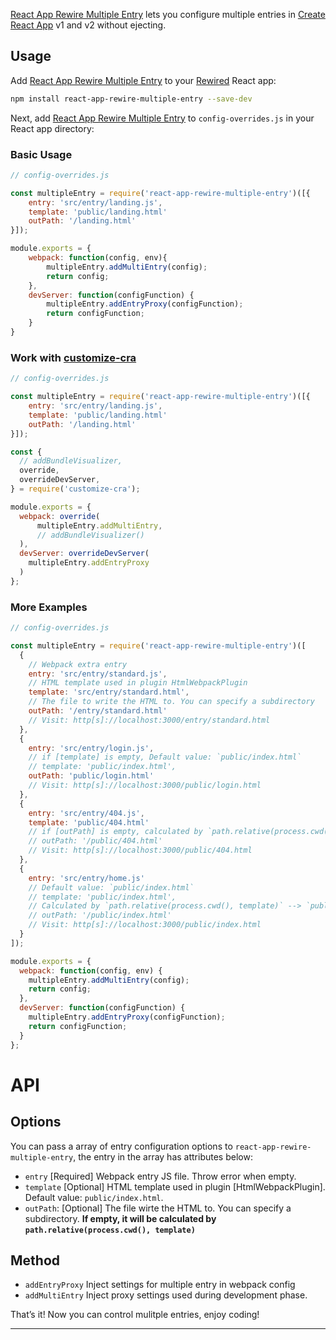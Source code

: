 [React App Rewire Multiple Entry] lets you configure multiple entries in [Create React App]
v1 and v2 without ejecting.

## Usage

Add [React App Rewire Multiple Entry] to your [Rewired] React app:

```bash
npm install react-app-rewire-multiple-entry --save-dev
```

Next, add [React App Rewire Multiple Entry] to `config-overrides.js` in your React app
directory:

### Basic Usage

```js
// config-overrides.js

const multipleEntry = require('react-app-rewire-multiple-entry')([{
    entry: 'src/entry/landing.js',
    template: 'public/landing.html'
    outPath: '/landing.html'
}]);

module.exports = {
    webpack: function(config, env){
        multipleEntry.addMultiEntry(config);
        return config;
    },
    devServer: function(configFunction) {
        multipleEntry.addEntryProxy(configFunction);
        return configFunction;
    }
}

```

### Work with [customize-cra]

```js
// config-overrides.js

const multipleEntry = require('react-app-rewire-multiple-entry')([{
    entry: 'src/entry/landing.js',
    template: 'public/landing.html'
    outPath: '/landing.html'
}]);

const {
  // addBundleVisualizer,
  override,
  overrideDevServer,
} = require('customize-cra');

module.exports = {
  webpack: override(
      multipleEntry.addMultiEntry,
      // addBundleVisualizer()
  ),
  devServer: overrideDevServer(
    multipleEntry.addEntryProxy
  )
};

```

### More Examples

```js
// config-overrides.js

const multipleEntry = require('react-app-rewire-multiple-entry')([
  {
    // Webpack extra entry
    entry: 'src/entry/standard.js',
    // HTML template used in plugin HtmlWebpackPlugin
    template: 'src/entry/standard.html',
    // The file to write the HTML to. You can specify a subdirectory
    outPath: '/entry/standard.html'
    // Visit: http[s]://localhost:3000/entry/standard.html
  },
  {
    entry: 'src/entry/login.js',
    // if [template] is empty, Default value: `public/index.html`
    // template: 'public/index.html',
    outPath: 'public/login.html'
    // Visit: http[s]://localhost:3000/public/login.html
  },
  {
    entry: 'src/entry/404.js',
    template: 'public/404.html'
    // if [outPath] is empty, calculated by `path.relative(process.cwd(), template)` --> `public/404.html`
    // outPath: '/public/404.html'
    // Visit: http[s]://localhost:3000/public/404.html
  },
  {
    entry: 'src/entry/home.js'
    // Default value: `public/index.html`
    // template: 'public/index.html',
    // Calculated by `path.relative(process.cwd(), template)` --> `public/index.html`
    // outPath: '/public/index.html'
    // Visit: http[s]://localhost:3000/public/index.html
  }
]);

module.exports = {
  webpack: function(config, env) {
    multipleEntry.addMultiEntry(config);
    return config;
  },
  devServer: function(configFunction) {
    multipleEntry.addEntryProxy(configFunction);
    return configFunction;
  }
};
```

# API

## Options

You can pass a array of entry configuration options to `react-app-rewire-multiple-entry`, the entry in the array has attributes below:

- `entry` [Required] Webpack entry JS file. Throw error when empty.
- `template` [Optional] HTML template used in plugin [HtmlWebpackPlugin]. Default value: `public/index.html`.
- `outPath`: [Optional] The file wirte the HTML to. You can specify a subdirectory. **If empty, it will be calculated by `path.relative(process.cwd(), template)`**

## Method

- `addEntryProxy` Inject settings for multiple entry in webpack config
- `addMultiEntry` Inject proxy settings used during development phase.

That’s it! Now you can control mulitple entries, enjoy coding!

---

[create react app]: https://github.com/facebook/create-react-app
[react app rewire multiple entry]: https://github.com/Derek-Hu/react-app-rewire-multiple-entry
[react app rewired]: https://github.com/timarney/react-app-rewired
[customize-cra]: https://github.com/arackaf/customize-cra#readme
[rewired]: https://github.com/timarney/react-app-rewired#how-to-rewire-your-create-react-app-project
